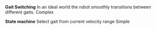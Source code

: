 **Gait Switching**
In an ideal world the robot smoothly transitions between different gaits.
	Complex
	
**State machine**
	Select gait from current velocity range
	Simple
	
	
